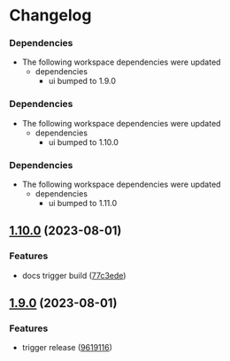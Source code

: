 # Changelog

### Dependencies

* The following workspace dependencies were updated
  * dependencies
    * ui bumped to 1.9.0

### Dependencies

* The following workspace dependencies were updated
  * dependencies
    * ui bumped to 1.10.0

### Dependencies

* The following workspace dependencies were updated
  * dependencies
    * ui bumped to 1.11.0

## [1.10.0](https://github.com/alojzy231/release-please-playground/compare/docs-v1.9.3...docs-v1.10.0) (2023-08-01)


### Features

* docs trigger build ([77c3ede](https://github.com/alojzy231/release-please-playground/commit/77c3edec92255cb961ca5f5fdefeeaeffb95a74f))

## [1.9.0](https://github.com/alojzy231/release-please-playground/compare/docs-v1.8.0...docs-v1.9.0) (2023-08-01)


### Features

* trigger release ([9619116](https://github.com/alojzy231/release-please-playground/commit/96191167d1fba8f69e2b277c9e20a096c1296b7a))

